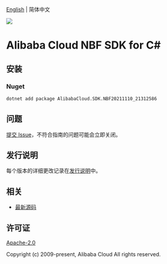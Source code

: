 [English](README.md) | 简体中文

![](https://aliyunsdk-pages.alicdn.com/icons/AlibabaCloud.svg)

# Alibaba Cloud NBF SDK for C#

## 安装

### Nuget

```bash
dotnet add package AlibabaCloud.SDK.NBF20211110_21312586
```

## 问题

[提交 Issue](https://github.com/aliyun/alibabacloud-csharp-sdk/issues/new)，不符合指南的问题可能会立即关闭。

## 发行说明

每个版本的详细更改记录在[发行说明](./ChangeLog.md)中。

## 相关

* [最新源码](https://github.com/aliyun/alibabacloud-csharp-sdk/)

## 许可证

[Apache-2.0](http://www.apache.org/licenses/LICENSE-2.0)

Copyright (c) 2009-present, Alibaba Cloud All rights reserved.
